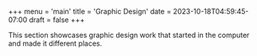 +++
menu = 'main'
title = 'Graphic Design'
date = 2023-10-18T04:59:45-07:00
draft = false
+++

This section showcases graphic design work that started in the computer and made it different places.

